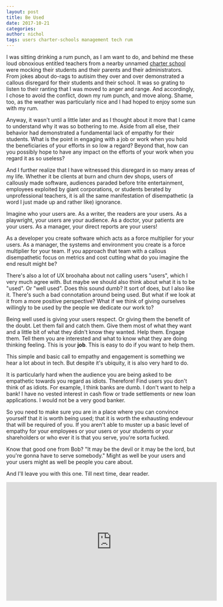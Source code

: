 ```yaml
---
layout: post
title: Be Used
date: 2017-10-21
categories: 
author: nichol
tags: users charter-schools management tech rum
---
```


I was sitting drinking a rum punch, as I am want to do, and behind me these loud obnoxious entitled teachers from a nearby unnamed [charter school](http://www.generationschools.org/) were mocking their students and their parents and their administrators. From jokes about do-rags to autisim they over and over demonstrated a callous disregard for their students and their school. It was so grating to listen to their ranting that I was moved to anger and range.  And accordingly, I chose to avoid the conflict, down my rum punch, and move along. Shame, too, as the weather was particularly nice and I had hoped to enjoy some sun with my rum. 

Anyway, it wasn't until a little later and as I thought about it more that I came to understand why it was so bothering to me. Aside from all else, their behavior had demonstrated a fundamental lack of empathy for their students. What is the point in engaging with a job or work when you hold the beneficiaries of your efforts in so low a regard? Beyond that, how can you possibly hope to have any impact on the efforts of your work when you regard it as so useless?

And I further realize that I have witnessed this disregard in so many areas of my life. Whether it be clients at burn and churn dev shops, users of callously made software, audiences paraded before trite entertainment, employees exploited by giant corporations, or students berated by unprofessional teachers, it is all the same manifestation of disempathetic (a word I just made up and rather like) ignorance. 

Imagine who your users are.  As a writer, the readers are your users. As a playwright, your users are your audience.  As a doctor, your patients are your users.  As a manager, your direct reports are your users!

As a developer you create software which acts as a force multiplier for your users. As a manager, the systems and environment you create is a force multiplier for your team. If you approach that team with a callous disempathetic focus on metrics and cost cutting what do you imagine the end result might be?

There's also a lot of UX broohaha about not calling users "users", which I very much agree with.  But maybe we should also think about what it is to be "used".  Or "well used".  Does this sound dumb?  It sort of does, but I also like it.  There's such a bad connotation around being used.  But what if we look at it from a more positive perspective?  What if we think of giving ourselves willingly to be used by the people we dedicate our work to?

Being well used is giving your users respect.  Or giving them the benefit of the doubt. Let them fail and catch them. Give them most of what they want and a little bit of what they didn't know they wanted. Help them. Engage them. Tell them you are interested and what to know what they are doing thinking feeling. This is your **job**.  This is easy to do if you want to help them.

This simple and basic call to empathy and engagement is something we hear a lot about in tech. But despite it's ubiquity, it is also very hard to do. 

It is particularly hard when the audience you are being asked to be empathetic towards you regard as idiots. Therefore! Find users you don't think of as idiots. For example, I think banks are dumb. I don't want to help a bank! I have no vested interest in cash flow or trade settlements or new loan applications.  I would not be a very good banker.

So you need to make sure you are in a place where you can convince yourself that it is worth being used; that it is worth the exhausting endevour that will be required of you.  If you aren't able to muster up a basic level of empathy for your employees or your users or your students or your shareholders or who ever it is that you serve, you're sorta fucked.

Know that good one from Bob?  "It may be the devil or it may be the lord, but you're gonna have to serve somebody."  Might as well be your users and your users might as well be people you care about.

And I'll leave you with this one.  Till next time, dear reader.  

<iframe width="560" height="315" src="https://www.youtube.com/embed/EZldnP0lhHA?rel=0&amp;showinfo=0" frameborder="0" allowfullscreen></iframe>